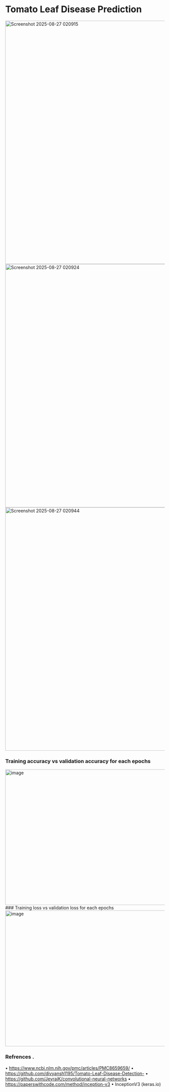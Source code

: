 # Tomato Leaf Disease Prediction

<img width="1366" height="768" alt="Screenshot 2025-08-27 020915" src="https://github.com/user-attachments/assets/a45fa34d-3637-4d1e-9400-d6a40ad92c5e" />
<img width="1366" height="768" alt="Screenshot 2025-08-27 020924" src="https://github.com/user-attachments/assets/d0f4eb7b-cd60-44cf-8613-4a2cf0faf562" />
<img width="1366" height="768" alt="Screenshot 2025-08-27 020944" src="https://github.com/user-attachments/assets/1289a43f-a084-4db2-93ab-79efaa58799b" />

### Training accuracy vs validation accuracy for each epochs
<img width="572" height="428" alt="image" src="https://github.com/user-attachments/assets/06112da2-235d-4f34-9947-e6de2cc068cf" />
### Training loss vs validation loss for each epochs
<img width="562" height="429" alt="image" src="https://github.com/user-attachments/assets/5928934e-4117-4206-8d3e-51d47e14cb91" />

### Refrences    .  
•	https://www.ncbi.nlm.nih.gov/pmc/articles/PMC8659659/
•	https://github.com/divyansh1195/Tomato-Leaf-Disease-Detection-
•	https://github.com/JeyrajK/convolutional-neural-networks
•	https://paperswithcode.com/method/inception-v3
•	InceptionV3 (keras.io)
